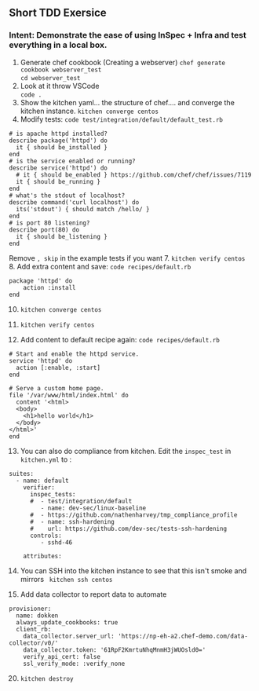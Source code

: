 ## Short TDD Exersice 

### Intent: Demonstrate the ease of using InSpec + Infra and test everything in a local box.

1. Generate chef cookbook (Creating a webserver) 
    `chef generate cookbook webserver_test`  
    `cd webserver_test`  
2. Look at it throw VSCode  
    `code .`  
4. Show the kitchen yaml... the structure of chef.... and converge the kitchen instance. 
   `kitchen converge centos`
5. Modify tests: `code test/integration/default/default_test.rb`
```
# is apache httpd installed?
describe package('httpd') do
  it { should be_installed }
end
# is the service enabled or running?
describe service('httpd') do
  # it { should be_enabled } https://github.com/chef/chef/issues/7119
  it { should be_running }
end
# what's the stdout of localhost?
describe command('curl localhost') do
  its('stdout') { should match /hello/ }
end
# is port 80 listening?
describe port(80) do
  it { should be_listening }
end
```   
Remove `, skip` in the example tests if you want
7. `kitchen verify centos`  
8. Add extra content and save:  `code recipes/default.rb`  
```
package 'httpd' do
    action :install
end
```   
10. `kitchen converge centos`
11. `kitchen verify centos`

12. Add content to default recipe again:  `code recipes/default.rb`   
```
# Start and enable the httpd service.
service 'httpd' do
  action [:enable, :start]
end

# Serve a custom home page.
file '/var/www/html/index.html' do
  content '<html>
  <body>
    <h1>hello world</h1>
  </body>
</html>'
end
```


13. You can also do compliance from kitchen. Edit the `inspec_test` in `kitchen.yml` to :
```
suites:
  - name: default
    verifier:
      inspec_tests:
      #  - test/integration/default
         - name: dev-sec/linux-baseline
      #  - https://github.com/nathenharvey/tmp_compliance_profile   
      #  - name: ssh-hardening
      #    url: https://github.com/dev-sec/tests-ssh-hardening
      controls:
         - sshd-46
 
    attributes:
```
14. You can SSH into the kitchen instance to see that this isn't smoke and mirrors
 ``` kitchen ssh centos```


15. Add data collector to report data to automate 
```
provisioner:
  name: dokken
  always_update_cookbooks: true
  client_rb:
    data_collector.server_url: 'https://np-eh-a2.chef-demo.com/data-collector/v0/'
    data_collector.token: '61RpF2KmrtuNhqMnmH3jWUOsld0='
    verify_api_cert: false
    ssl_verify_mode: :verify_none
```

20. `kitchen destroy`  
